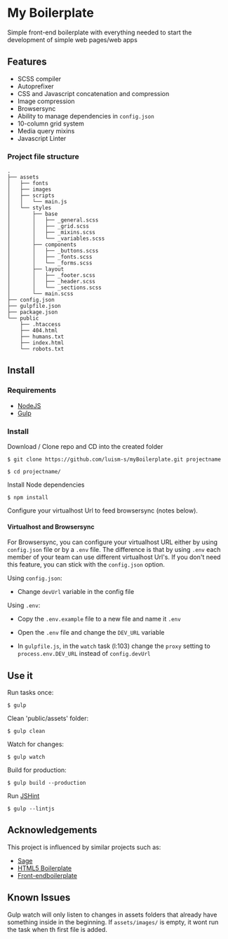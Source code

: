 # My Boilerplate

Simple front-end boilerplate with everything needed to start the development of simple web pages/web apps

## Features

* SCSS compiler
* Autoprefixer
* CSS and Javascript concatenation and compression
* Image compression
* Browsersync
* Ability to manage dependencies in `config.json`
* 10-column grid system
* Media query mixins 
* Javascript Linter

### Project file structure

    .
    ├── assets
    │   ├── fonts
    │   ├── images
    │   ├── scripts
    │   │   └── main.js
    │   └── styles
    │       ├── base
    │       │   ├── _general.scss
    │       │   ├── _grid.scss
    │       │   ├── _mixins.scss
    │       │   └── _variables.scss
    │       ├── components
    │       │   ├── _buttons.scss
    │       │   ├── _fonts.scss
    │       │   └── _forms.scss
    │       ├── layout
    │       │   ├── _footer.scss
    │       │   ├── _header.scss
    │       │   └── _sections.scss
    │       └── main.scss
    ├── config.json
    ├── gulpfile.json
    ├── package.json
    └── public
        ├── .htaccess
        ├── 404.html
        ├── humans.txt
        ├── index.html
        └── robots.txt

## Install

### Requirements

* [NodeJS](https://nodejs.org/)
* [Gulp](http://gulpjs.com/)

### Install

Download / Clone repo and CD into the created folder

    $ git clone https://github.com/luism-s/myBoilerplate.git projectname 

    $ cd projectname/
    
Install Node dependencies

    $ npm install

Configure your virtualhost Url to feed browsersync (notes below).
 
#### Virtualhost and Browsersync

For Browsersync, you can configure your virtualhost URL either by using `config.json` file or by a `.env` file. The difference is that by using `.env` each member of your team can use different virtualhost Url's. If you don't need this feature, you can stick with the `config.json` option.

Using `config.json`:

* Change `devUrl` variable in the config file


Using `.env`:

* Copy the `.env.example` file to a new file and name it `.env`
    
* Open the `.env` file and change the `DEV_URL` variable

* In `gulpfile.js`, in the `watch` task (l:103) change the `proxy` setting to `process.env.DEV_URL` instead of `config.devUrl`


## Use it

Run tasks once: 

    $ gulp

Clean 'public/assets' folder:

    $ gulp clean

Watch for changes:

    $ gulp watch

Build for production: 

    $ gulp build --production

Run [JSHint](http://jshint.com/) 

    $ gulp --lintjs

## Acknowledgements 

This project is influenced by similar projects such as:
* [Sage](https://roots.io/sage/)
* [HTML5 Boilerplate](https://html5boilerplate.com/)
* [Front-endboilerplate](http://frontendboilerplate.com/)

## Known Issues
Gulp watch will only listen to changes in assets folders that already have something inside in the beginning. If `assets/images/` is empty, it wont run the task when th first file is added. 
